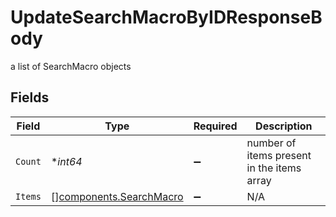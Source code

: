 # UpdateSearchMacroByIDResponseBody

a list of SearchMacro objects


## Fields

| Field                                                              | Type                                                               | Required                                                           | Description                                                        |
| ------------------------------------------------------------------ | ------------------------------------------------------------------ | ------------------------------------------------------------------ | ------------------------------------------------------------------ |
| `Count`                                                            | **int64*                                                           | :heavy_minus_sign:                                                 | number of items present in the items array                         |
| `Items`                                                            | [][components.SearchMacro](../../models/components/searchmacro.md) | :heavy_minus_sign:                                                 | N/A                                                                |
